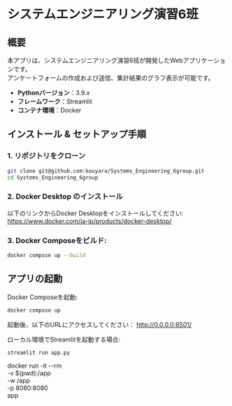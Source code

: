 # システムエンジニアリング演習6班

## 概要
本アプリは、システムエンジニアリング演習6班が開発したWebアプリケーションです。  
アンケートフォームの作成および送信、集計結果のグラフ表示が可能です。

- **Pythonバージョン**：3.9.x
- **フレームワーク**：Streamlit
- **コンテナ環境**：Docker

## インストール & セットアップ手順
### 1. リポジトリをクローン
   ```bash
   git clone git@github.com:kouyara/Systems_Engineering_6group.git
   cd Systems_Engineering_6group
   ```
### 2. Docker Desktop のインストール
   以下のリンクからDocker Desktopをインストールしてください:
   https://www.docker.com/ja-jp/products/docker-desktop/
### 3. Docker Composeをビルド:
   ```bash
   docker compose up --build
   ```

## アプリの起動
Docker Composeを起動:
```bash
docker compose up
```
起動後、以下のURLにアクセスしてください：
http://0.0.0.0:8501/

ローカル環境でStreamlitを起動する場合:
```bash
streamlit run app.py
```

docker run -it --rm \
  -v $(pwd):/app \
  -w /app \
  -p 8080:8080 \
  app